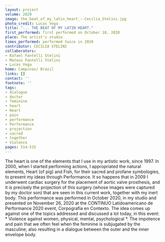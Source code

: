 ```yaml
---
layout: project
volume: 2020
image: the_beat_of_my_latin_heart_--Cecilia_Stelini.jpg
photo_credit: Lucas Vega
title: "... THE BEAT OF MY LATIN HEART."
first_performed: first performed on October 10, 2020
place: The artist's studio
times_performed: performed twice in 2020
contributor: CECILIA STELINI
collaborators:
- Rafael Fantelli Stelini
- Mateus Fantelli Stelini
- Lucas Vega
home: Campinas/ Brazil
links: []
contact: ''
footnote: ''
tags:
- dialogue
- doctor
- feminine
- heart
- Heart
- pain
- performance
- Performance
- projection
- sacred
- together
- Violence
pages: 514-515
---
```



The heart is one of the elements that I use in my artistic work, since 1997.
In 2000, when I started performing actions, I appropriated the natural elements, Heart (of pig) and Fish, for their sacred and profane symbologies, to present my ideas through Performance.
It so happens that in 2009 I underwent cardiac surgery for the placement of aortic valve prosthesis, and it is precisely the projection of this surgery (whose images were captured by my doctor son) that are seen in this current work, together with my inert body.
This performance was performed in October 2020, in my studio and presented on November 26, 2020 at the CONTINUO Latidoamericano de Performance 2020 event, Corpografia en Contexto.
The idea comes up against one of the topics addressed and discussed a lot today, in this event: * Violence against women, physical, mental, psychological *. The impotence and pain that we often feel when the feminine is subjugated by the masculine; also resulting in a dialogue between the outer and the inner envelope body.
